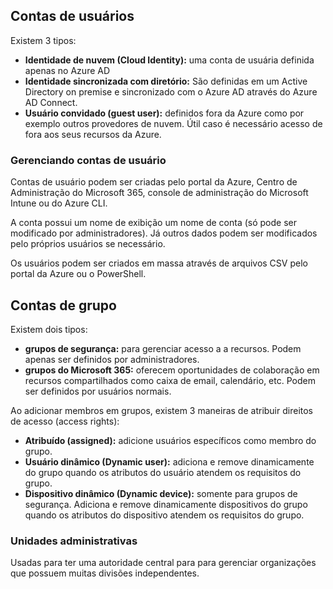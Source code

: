 ## Contas de usuários

Existem 3 tipos:

- **Identidade de nuvem (Cloud Identity):** uma conta de usuária definida apenas no Azure AD
- **Identidade sincronizada com diretório:** São definidas em um Active Directory on premise e sincronizado com o Azure AD através do Azure AD Connect.
- **Usuário convidado (guest user):** definidos fora da Azure como por exemplo outros provedores de nuvem. Útil caso é necessário acesso de fora aos seus recursos da Azure.

### Gerenciando contas de usuário

Contas de usuário podem ser criadas pelo portal da Azure, Centro de Administração do Microsoft 365, console de administração do Microsoft Intune ou do Azure CLI.

A conta possui um nome de exibição um nome de conta (só pode ser modificado por administradores). Já outros dados podem ser modificados pelo próprios usuários se necessário.

Os usuários podem ser criados em massa através de arquivos CSV pelo portal da Azure ou o PowerShell.

## Contas de grupo

Existem dois tipos: 
- **grupos de segurança:** para gerenciar acesso a a recursos. Podem apenas ser definidos por administradores.
- **grupos do Microsoft 365:** oferecem oportunidades de colaboração em recursos compartilhados como caixa de email, calendário, etc. Podem ser definidos por usuários normais.

Ao adicionar membros em grupos, existem 3 maneiras de atribuir direitos de acesso (access rights):

- **Atribuído (assigned):** adicione usuários específicos como membro do grupo.
- **Usuário dinâmico (Dynamic user):** adiciona e remove dinamicamente do grupo quando os atributos do usuário atendem os requisitos do grupo.
- **Dispositivo dinâmico (Dynamic device):** somente para grupos de segurança.  Adiciona e remove dinamicamente dispositivos do grupo quando os atributos do dispositivo atendem os requisitos do grupo.

### Unidades administrativas

Usadas para ter uma autoridade central para para gerenciar organizações que possuem muitas divisões independentes.